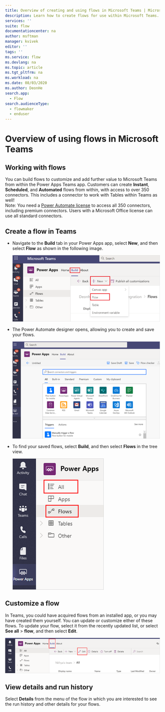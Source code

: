 ```yaml
---
title: Overview of creating and using flows in Microsoft Teams | Microsoft Docs
description: Learn how to create flows for use within Microsoft Teams.
services: ''
suite: flow
documentationcenter: na
author: msftman
manager: kvivek
editor: ''
tags: ''
ms.service: flow
ms.devlang: na
ms.topic: article
ms.tgt_pltfrm: na
ms.workload: na
ms.date: 08/03/2020
ms.author: DeonHe
search.app: 
  - Flow
search.audienceType: 
  - flowmaker
  - enduser
---
```


# Overview of using flows in Microsoft Teams

## Working with flows

You can build flows to customize and add further value to Microsoft Teams from within the Power Apps Teams app. 
Customers can create **Instant**, **Scheduled**, and **Automated** flows from within, with access to over 350 connectors. This includes a connector to work with Tables within Teams as well!  
Note: You need a [Power Automate license](https://flow.microsoft.com/pricing/) to access all 350 connectors, including premium connectors. Users with a Microsoft Office license can use all standard connectors.

## Create a flow in Teams

- Navigate to the **Build** tab in your Power Apps app, select **New**, and then select **Flow** as shown in the following image.

   ![Create a flow](..\media\overview-teams-flows\new-flow.png)

- The Power Automate designer opens, allowing you to create and save your flows.

   ![View of the designer](..\media\overview-teams-flows\designer.png)

- To find your saved flows, select **Build**, and then select **Flows** in the tree view. 

   ![All flows](..\media\overview-teams-flows\all-flows.png)

## Customize a flow

In Teams, you could have acquired flows from an installed app, or you may have created them yourself. You can update or customize either of these flows. To update your flow, select it from the recently updated list, or select **See all** > **flow**, and then select **Edit**.  

   ![Customize flows](..\media\overview-teams-flows\customize-flow.png)

## View details and run history

Select **Details** from the menu of the flow in which you are interested to see the run history and other details for your flows. 





